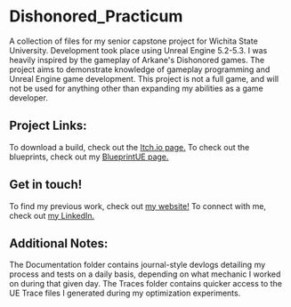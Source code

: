 # Dishonored_Practicum
A collection of files for my senior capstone project for Wichita State University. Development took place using Unreal Engine 5.2-5.3.
I was heavily inspired by the gameplay of Arkane's Dishonored games. 
The project aims to demonstrate knowledge of gameplay programming and Unreal Engine game development.
This project is not a full game, and will not be used for anything other than expanding my abilities as a game developer.

## Project Links:
To download a build, check out the [Itch.io page.](https://jkrafty.itch.io/dishonored-mechanic-recreation)
To check out the blueprints, check out my [BlueprintUE page.](https://blueprintue.com/blueprint/_chkhe92/)


## Get in touch!
To find my previous work, check out [my website!](https://www.jkrafty.com/)
To connect with me, check out [my LinkedIn.](https://www.linkedin.com/in/jackson-kraft/)


## Additional Notes:
The Documentation folder contains journal-style devlogs detailing my process and tests on a daily basis, depending on what mechanic I worked on during that given day.
The Traces folder contains quicker access to the UE Trace files I generated during my optimization experiments.
